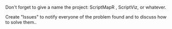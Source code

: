 Don't forget to give a name the project: 
ScriptMapR , ScriptViz, or whatever.

Create "Issues" to notify everyone of the problem found and to discuss how to solve them..  
